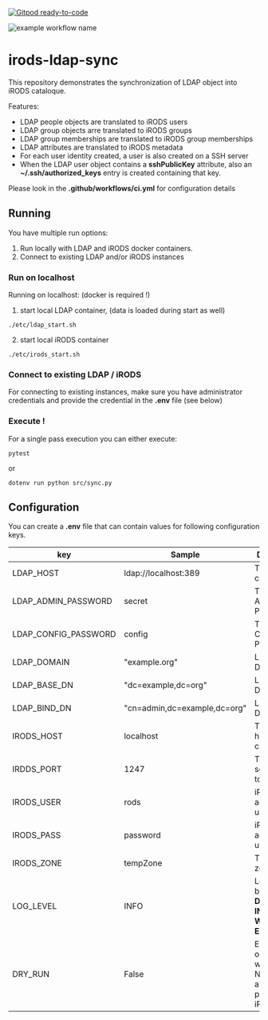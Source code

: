 [![Gitpod ready-to-code](https://img.shields.io/badge/Gitpod-ready--to--code-blue?logo=gitpod)](https://gitpod.io/#https://github.com/HarryKodden/irods-ldap-sync)

![example workflow name](https://github.com/HarryKodden/irods-ldap-sync/workflows/CI/badge.svg)

# irods-ldap-sync

This repository demonstrates the synchronization of LDAP object into iRODS cataloque.

Features:
* LDAP people objects are translated to iRODS users
* LDAP group objects arre translated to iRODS groups
* LDAP group memberships are translated to iRODS group memberships
* LDAP attributes are translated to iRODS metadata
* For each user identity created, a user is also created on a SSH server
* When the LDAP user object contains a **sshPublicKey** attribute, also an **~/.ssh/authorized_keys** entry is created containing that key.

Please look in the **.github/workflows/ci.yml** for configuration details

## Running

You have multiple run options:
1. Run locally with LDAP and iRODS docker containers.
2. Connect to existing LDAP and/or iRODS instances
### Run on localhost

Running on localhost: (docker is required !)
1. start local LDAP container, (data is loaded during start as well)
```
./etc/ldap_start.sh
```
2. start local iRODS container
```
./etc/irods_start.sh
```

### Connect to existing LDAP / iRODS

For connecting to existing instances, make sure you have administrator credentials and provide the credential in the **.env** file (see below)

### Execute !
For a single pass execution you can either execute:

```
pytest
```
or
```
dotenv run python src/sync.py 
```

## Configuration

You can create a **.env** file that can contain values for following configuration keys.

key | Sample |Description
--- | --- | ---
LDAP_HOST |ldap://localhost:389|The LDAP to connect to
LDAP_ADMIN_PASSWORD |secret|The LDAP Admin Password
LDAP_CONFIG_PASSWORD|config|The LDAP Config Password
LDAP_DOMAIN|"example.org"|LDAP Domain
LDAP_BASE_DN|"dc=example,dc=org"|LDAP Base DN
LDAP_BIND_DN|"cn=admin,dc=example,dc=org"|LDAP Bind DN
IRODS_HOST|localhost|The iRODS host to connect to
IRDDS_PORT|1247|The iRODS service port to connect to
IRODS_USER|rods|iRODS administrator user
IRODS_PASS|password|iRODS administrator user
IRODS_ZONE|tempZone|The iRODS zone
LOG_LEVEL|INFO|Loglevel can be **NONE**, **DEBUG**, **INFO**, **WARN**, **ERROR**
DRY_RUN|False|Either **True** or **False**, when True No updates are performed to iRODS.


